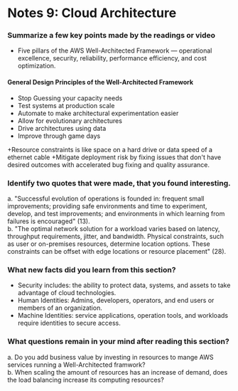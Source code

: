 # Notes 9: Cloud Architecture

### Summarize a few key points made by the readings or video
+ Five pillars of the AWS Well-Architected Framework — operational excellence, security, reliability, performance efficiency, and cost optimization.

#### General Design Principles of the Well-Architected Framework
+ Stop Guessing your capacity needs
+ Test systems at production scale
+ Automate to make architectural experimentation easier
+ Allow for evolutionary architectures
+ Drive architectures using data
+ Improve through game days

+Resource constraints is like space on a hard drive or data speed of a ethernet cable
+Mitigate deployment risk by fixing issues that don't have desired outcomes with accelerated bug fixing and quality assurance.

### Identify two quotes that were made, that you found interesting.
a. "Successful evolution of operations is founded in: frequent small improvements; providing safe environments and time to experiment, develop, and test improvements; and environments in which learning from failures is encouraged" (13). <br/>
b. "The optimal network solution for a workload varies based on latency, throughput requirements, jitter, and bandwidth. Physical constraints, such as user or on-premises resources, determine location options. These constraints can be offset with edge locations or resource placement" (28).

### What new facts did you learn from this section?
+ Security includes: the ability to protect data, systems, and assets to take advantage of cloud technologies.
+ Human Identities: Admins, developers, operators, and end users or members of an organization.
+ Machine Identities: service applications, operation tools, and workloads require identities to secure access.

### What questions remain in your mind after reading this section?
a. Do you add business value by investing in resources to mange AWS services running a Well-Architected framwork? <br/>
b. When scaling the amount of resources has an increase of demand, does the load balancing increase its computing resources?
